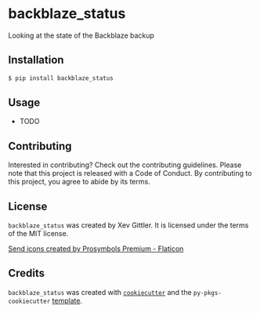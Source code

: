 # backblaze_status

Looking at the state of the Backblaze backup

## Installation

```bash
$ pip install backblaze_status
```

## Usage

- TODO

## Contributing

Interested in contributing? Check out the contributing guidelines. Please note that this project is released with a Code of Conduct. By contributing to this project, you agree to abide by its terms.

## License

`backblaze_status` was created by Xev Gittler. It is licensed under the terms of the MIT license.

<a href="https://www.flaticon.com/free-icons/send" title="send icons">Send icons created by Prosymbols Premium - Flaticon</a>

## Credits

`backblaze_status` was created with [`cookiecutter`](https://cookiecutter.readthedocs.io/en/latest/) and the `py-pkgs-cookiecutter` [template](https://github.com/py-pkgs/py-pkgs-cookiecutter).
